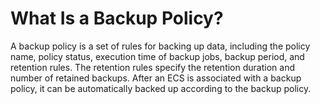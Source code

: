# What Is a Backup Policy?<a name="EN-US_TOPIC_0056584635"></a>

A backup policy is a set of rules for backing up data, including the policy name, policy status, execution time of backup jobs, backup period, and retention rules. The retention rules specify the retention duration and number of retained backups. After an ECS is associated with a backup policy, it can be automatically backed up according to the backup policy.

